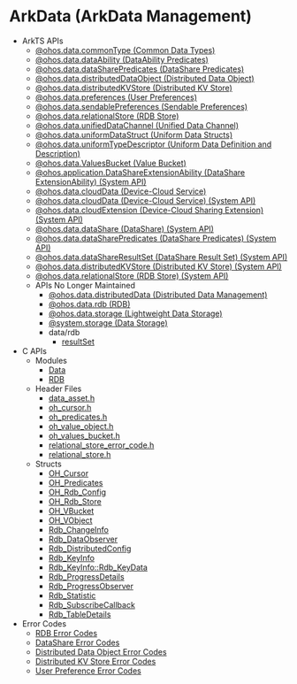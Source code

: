 # ArkData (ArkData Management)

- ArkTS APIs 
  - [@ohos.data.commonType (Common Data Types)](js-apis-data-commonType.md)
  - [@ohos.data.dataAbility (DataAbility Predicates)](js-apis-data-ability.md)
  - [@ohos.data.dataSharePredicates (DataShare Predicates)](js-apis-data-dataSharePredicates.md)
  - [@ohos.data.distributedDataObject (Distributed Data Object)](js-apis-data-distributedobject.md)
  - [@ohos.data.distributedKVStore (Distributed KV Store)](js-apis-distributedKVStore.md)
  - [@ohos.data.preferences (User Preferences)](js-apis-data-preferences.md)
  - [@ohos.data.sendablePreferences (Sendable Preferences)](js-apis-data-sendablePreferences.md)
  - [@ohos.data.relationalStore (RDB Store)](js-apis-data-relationalStore.md)
  - [@ohos.data.unifiedDataChannel (Unified Data Channel)](js-apis-data-unifiedDataChannel.md)
  - [@ohos.data.uniformDataStruct (Uniform Data Structs)](js-apis-data-uniformDataStruct.md)
  - [@ohos.data.uniformTypeDescriptor (Uniform Data Definition and Description)](js-apis-data-uniformTypeDescriptor.md)
  - [@ohos.data.ValuesBucket (Value Bucket)](js-apis-data-valuesBucket.md)
  <!--Del-->
  - [@ohos.application.DataShareExtensionAbility (DataShare ExtensionAbility) (System API)](js-apis-application-dataShareExtensionAbility-sys.md)
  <!--DelEnd-->
  - [@ohos.data.cloudData (Device-Cloud Service)](js-apis-data-cloudData.md)
  <!--Del-->
  - [@ohos.data.cloudData (Device-Cloud Service) (System API)](js-apis-data-cloudData-sys.md)
  - [@ohos.data.cloudExtension (Device-Cloud Sharing Extension) (System API)](js-apis-data-cloudExtension-sys.md)
  - [@ohos.data.dataShare (DataShare) (System API)](js-apis-data-dataShare-sys.md)
  - [@ohos.data.dataSharePredicates (DataShare Predicates) (System API)](js-apis-data-dataSharePredicates-sys.md)
  - [@ohos.data.dataShareResultSet (DataShare Result Set) (System API)](js-apis-data-DataShareResultSet-sys.md)
  - [@ohos.data.distributedKVStore (Distributed KV Store) (System API)](js-apis-distributedKVStore-sys.md)
  - [@ohos.data.relationalStore (RDB Store) (System API)](js-apis-data-relationalStore-sys.md)
  <!--DelEnd-->
  - APIs No Longer Maintained
    - [@ohos.data.distributedData (Distributed Data Management)](js-apis-distributed-data.md)
    - [@ohos.data.rdb (RDB)](js-apis-data-rdb.md)
    - [@ohos.data.storage (Lightweight Data Storage)](js-apis-data-storage.md)
    - [@system.storage (Data Storage)](js-apis-system-storage.md)
    - data/rdb
      - [resultSet](js-apis-data-resultset.md) 
- C APIs
  - Modules
    - [Data](_data.md)
    - [RDB](_r_d_b.md)
  - Header Files
    - [data_asset.h](data__asset_8h.md)
    - [oh_cursor.h](oh__cursor_8h.md)
    - [oh_predicates.h](oh__predicates_8h.md)
    - [oh_value_object.h](oh__value__object_8h.md)
    - [oh_values_bucket.h](oh__values__bucket_8h.md)
    - [relational_store_error_code.h](relational__store__error__code_8h.md)
    - [relational_store.h](relational__store_8h.md)
  - Structs
    - [OH_Cursor](_o_h___cursor.md)
    - [OH_Predicates](_o_h___predicates.md)
    - [OH_Rdb_Config](_o_h___rdb___config.md)
    - [OH_Rdb_Store](_o_h___rdb___store.md)
    - [OH_VBucket](_o_h___v_bucket.md)
    - [OH_VObject](_o_h___v_object.md)
    - [Rdb_ChangeInfo](_rdb___change_info.md)
    - [Rdb_DataObserver](_rdb___data_observer.md)
    - [Rdb_DistributedConfig](_rdb___distributed_config.md)
    - [Rdb_KeyInfo](_rdb___key_info.md)
    - [Rdb_KeyInfo::Rdb_KeyData](union_rdb___key_info_1_1_rdb___key_data.md)
    - [Rdb_ProgressDetails](_rdb___progress_details.md)
    - [Rdb_ProgressObserver](_rdb___progress_observer.md)
    - [Rdb_Statistic](_rdb___statistic.md)
    - [Rdb_SubscribeCallback](union_rdb___subscribe_callback.md)
    - [Rdb_TableDetails](_rdb___table_details.md)
- Error Codes
  - [RDB Error Codes](errorcode-data-rdb.md)
  - [DataShare Error Codes](errorcode-datashare.md)
  - [Distributed Data Object Error Codes](errorcode-distributed-dataObject.md)
  - [Distributed KV Store Error Codes](errorcode-distributedKVStore.md)
  - [User Preference Error Codes](errorcode-preferences.md)

